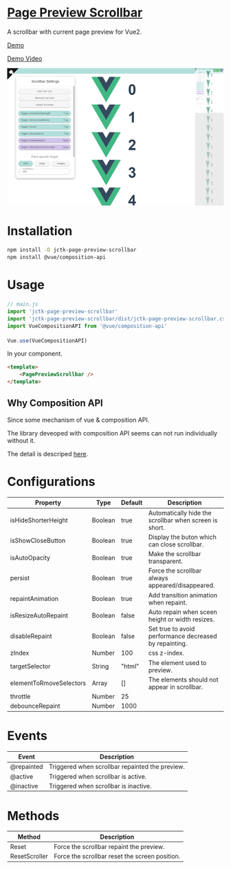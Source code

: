 # [Page Preview Scrollbar](https://github.com/Jchou24/page-preview-scrollbar)

A scrollbar with current page preview for Vue2.

[Demo](https://jchou24.github.io/Demos/PagePreviewScrollbar/index.html)

[Demo Video](https://jchou24.github.io/Demos/PagePreviewScrollbar/Demo(2021-01-01).mp4)

![img](./screen_shot.png)

# Installation

```bash
npm install -D jctk-page-preview-scrollbar
npm install @vue/composition-api
``` 

# Usage

```js
// main.js
import 'jctk-page-preview-scrollbar'
import 'jctk-page-preview-scrollbar/dist/jctk-page-preview-scrollbar.css'
import VueCompositionAPI from '@vue/composition-api'

Vue.use(VueCompositionAPI)
```

In your component.
```html
<template>
    <PagePreviewScrollbar />
</template>
```

## Why Composition API

Since some mechanism of vue & composition API.

The library deveoped with composition API seems can not run individually without it.

The detail is descriped [here](https://stackoverflow.com/questions/64864935/runtime-error-integrating-a-component-lib-that-uses-vue-composition-api-you-m).

# Configurations

Property | Type | Default | Description
--- | --- | --- | ---
isHideShorterHeight | Boolean | true | Automatically hide the scrollbar when screen is short.
isShowCloseButton | Boolean | true | Display the buton which can close scrollbar.
isAutoOpacity | Boolean | true | Make the scrollbar transparent.
persist | Boolean | true | Force the scrollbar always appeared/disappeared.
repaintAnimation | Boolean | true | Add transition animation when repaint.
isResizeAutoRepaint | Boolean | false | Auto repain when sceen height or width resizes.
disableRepaint | Boolean | false | Set true to avoid performance decreased by repainting.
zIndex | Number | 100 | css z-index.
targetSelector | String | "html" | The element used to preview.
elementToRmoveSelectors | Array<String> | [] | The elements should not appear in scrollbar.
throttle | Number | 25 |
debounceRepaint | Number | 1000 |

# Events

Event | Description
--- | ---
@repainted | Triggered when scrollbar repainted the preview.
@active    | Triggered when scrollbar is active.
@inactive  | Triggered when scrollbar is inactive.

# Methods

Method | Description
--- | ---
Reset | Force the scrollbar repaint the preview.
ResetScroller | Force the scrollbar reset the screen position.
